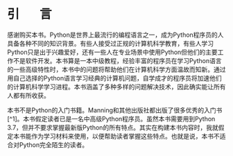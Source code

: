 # 引       言

感谢购买本书。Python是世界上最流行的编程语言之一，成为Python程序员的人具备各种不同的知识背景。有些人接受过正规的计算机科学教育，有些人学习Python只是出于兴趣爱好，还有一些人在专业场景中使用Python但他们的主要工作不是软件开发。本书算是一本中级教程，经验丰富的程序员在学习Python语言的一些高级特性时，本书中的问题将帮助他们在计算机科学方面温故而知新。通过用自己选择的Python语言学习经典的计算机问题，自学成才的程序员将加速他们的计算机科学学习进程。本书涵盖了多种多样的问题解决技术，因此确实能让所有人都有所收获。

本书不是Python的入门书籍。Manning和其他出版社都出版了很多优秀的入门书[^1]。本书假定读者已是一名中高级Python程序员。虽然本书需要用到Python 3.7，但并不要求掌握最新版Python的所有特点。其实在构建本书内容时，我就假定本书能作为学习材料来使用，以便帮助读者掌握这些特点。也就是说，本书不适合对Python完全陌生的读者。